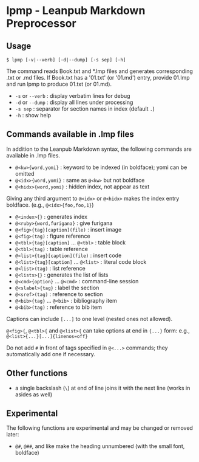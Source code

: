 # lpmp - Leanpub Markdown Preprocessor

## Usage

    $ lpmp [-v|--verb] [-d|--dump] [-s sep] [-h]

The command reads Book.txt and *.lmp files
and generates corresponding .txt or .md files.
If Book.txt has a '01.txt' (or '01.md') entry,
provide 01.lmp and run lpmp to produce 01.txt (or 01.md).

* `-s` or `--verb` : display verbatim lines for debug
* `-d` or `--dump` : display all lines under processing
* `-s sep` : separator for section names in index (default `.`)
* `-h` : show help

## Commands available in .lmp files

In addition to the Leanpub Markdown syntax, the following commands
are available in .lmp files.

- `@<kw>{word,yomi}` : keyword to be indexed (in boldface); yomi can be omitted
- `@<idx>{word,yomi}` : same as `@<kw>` but not boldface
- `@<hidx>{word,yomi}` : hidden index, not appear as text

Giving any third argument to `@<idx>` or `@<hidx>` makes the index entry boldface. (e.g., `@<idx>{foo,foo,1}`)

- `@<index>{}` : generates index
- `@<ruby>{word,furigana}` : give furigana
- `@<fig>{tag}[caption](file)` : insert image
- `@<fig>(tag)` : figure reference
- `@<tbl>{tag}[caption]` ... `@<tbl>` : table block
- `@<tbl>(tag)` : table reference
- `@<list>{tag}[caption](file)` : insert code
- `@<list>{tag}[caption]` ... `@<list>` : literal code block
- `@<list>(tag)` : list reference
- `@<lists>{}` : generates the list of lists
- `@<cmd>{option}` ... `@<cmd>` : command-line session
- `@<slabel>{tag}` : label the section
- `@<sref>(tag)` : reference to section
- `@<bib>{tag}` ... `@<bib>` : bibliography item
- `@<bib>(tag)` : reference to bib item

Captions can include `[...]` to one level (nested ones not allowed).

`@<fig>{`, `@<tbl>{` and `@<list>{` can take options at end
in `{...}` form: e.g., `@<list>{...}[...]{linenos=off}`

Do not add `#` in front of tags specified in `@<...>` commands;
they automatically add one if necessary.

## Other functions

- a single backslash (`\`) at end of line joins it with the next line (works in asides as well)

## Experimental

The following functions are experimental and may be changed or removed later:

- `@#`, `@##`, and like make the heading unnumbered (with the small font, boldface)
